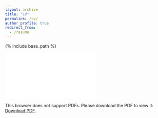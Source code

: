 ```yaml
---
layout: archive
title: "CV"
permalink: /cv/
author_profile: true
redirect_from:
  - /resume
---
```


{% include base_path %}

<object data="[/images/Resume.pdf](https://github.com/manx52/manx52.github.io/blob/master/images/Resum.pdf)" type="application/pdf" width="700px" height="700px">
    <embed src="[/images/Resume.pdf](https://github.com/manx52/manx52.github.io/blob/master/images/Resum.pdf)">
        <p>This browser does not support PDFs. Please download the PDF to view it: <a href="[/images/Resume.pdf](https://github.com/manx52/manx52.github.io/blob/master/images/Resum.pdf)">Download PDF</a>.</p>
    </embed>
</object>
<!-- Education
======
* B.S. in GitHub, GitHub University, 2012
* M.S. in Jekyll, GitHub University, 2014
* Ph.D in Version Control Theory, GitHub University, 2018 (expected)

Work experience
======
* Summer 2015: Research Assistant
  * Github University
  * Duties included: Tagging issues
  * Supervisor: Professor Git

* Fall 2015: Research Assistant
  * Github University
  * Duties included: Merging pull requests
  * Supervisor: Professor Hub
  
Skills
======
* Skill 1
* Skill 2
  * Sub-skill 2.1
  * Sub-skill 2.2
  * Sub-skill 2.3
* Skill 3

Publications
======
  <ul>{% for post in site.publications %}
    {% include archive-single-cv.html %}
  {% endfor %}</ul>
  
Talks
======
  <ul>{% for post in site.talks %}
    {% include archive-single-talk-cv.html %}
  {% endfor %}</ul>
  
Teaching
======
  <ul>{% for post in site.teaching %}
    {% include archive-single-cv.html %}
  {% endfor %}</ul>
  
Service and leadership
======
* Currently signed in to 43 different slack teams
 -->
